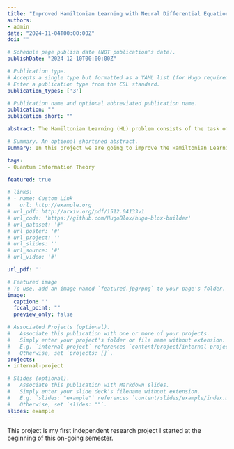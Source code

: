 ```yaml
---
title: "Improved Hamiltonian Learning with Neural Differential Equations using Classical Shadows"
authors:
- admin
date: "2024-11-04T00:00:00Z"
doi: ""

# Schedule page publish date (NOT publication's date).
publishDate: "2024-12-10T00:00:00Z"

# Publication type.
# Accepts a single type but formatted as a YAML list (for Hugo requirements).
# Enter a publication type from the CSL standard.
publication_types: ['3']

# Publication name and optional abbreviated publication name.
publication: ""
publication_short: ""

abstract: The Hamiltonian Learning (HL) problem consists of the task of inferring the Hamiltonian of a many-body system given a set of state trajectories of that system. The problem is highly relevant for error mitigation, optimal quantum control, quantum simulation, and device certification. In [[T. Heightmann et al., 2024]](https://arxiv.org/abs/2408.08639) introduced a novel approach to solving the HL problem on quantum many-body spin systems using neural differential equations (NODEs). Their proposed method combines an Ansatz Hamiltonian with NODEs to infer the quantum dynamics of a many-body system. The authors showcased the reliability and expressiveness of their method by solving several previously unsolved HL problems in one-dimensional spin-1/2 chains. However, the loss function used to train the parameters $\theta$ for both the Ansatz Hamiltonian and the neural network is calculated as the average negative log-likelihood of the probabilities $|\langle b|\psi_{\theta}(t)\rangle |^2$ using Born’s rule for the bitstrings b in a subset of the given dataset corresponding to all bitstrings measured at the same timestamp and input state as the estimator $\psi_{\theta}(t)$. Despite several other challenges, the authors highlight that such a loss function relies on an accurate estimate of the log-likelihood of a small number of Pauli strings. This could bias the loss function if the number of measurement bases is insufficient or measurements are noisy. At the same time, the authors note the possibility of using classical shadows introduced in [5] to eliminate these disadvantages. In this project, we will elaborate on this idea by modifying the loss function by tracking expectation values in time using classical shadows. We will do this by generating classical shadows for the evolved states $|\psi_{\theta}(t)\rangle$ and calculating a new loss function on that basis. We expect the method in [[T. Heightmann et al., 2024]](https://arxiv.org/abs/2408.08639) using our new loss function to have numerous advantages over using the old one. In particular, we expect that the two challenges mentioned in [[T. Heightmann et al., 2024]](https://arxiv.org/abs/2408.08639) can be resolved. The limited coverage of Pauli bases can be overcome using classical shadows, which enable more accurate reconstruction of the probabilities $|\langle b|\psi_{\theta}(t)\rangle|^2$ by aggregating data across different random measurement bases, while their randomized nature ensures uniform Hilbert space sampling and mitigates biases from restricted measurement bases. Also, classical shadow protocols are designed to be robust against certain types of noise [6]. To explore the benefits of the new loss function, we aim to implement the algorithm with our modified loss function and benchmark it against the algorithm using the old loss function from [[T. Heightmann et al., 2024]](https://arxiv.org/abs/2408.08639).

# Summary. An optional shortened abstract.
summary: In this project we are going to improve the Hamiltonian Learning problem of a many-body quantum system using Neural Differential Equations and classical shadows.

tags:
- Quantum Information Theory

featured: true

# links:
# - name: Custom Link
#   url: http://example.org
# url_pdf: http://arxiv.org/pdf/1512.04133v1
# url_code: 'https://github.com/HugoBlox/hugo-blox-builder'
# url_dataset: '#'
# url_poster: '#'
# url_project: ''
# url_slides: ''
# url_source: '#'
# url_video: '#'

url_pdf: ''

# Featured image
# To use, add an image named `featured.jpg/png` to your page's folder. 
image:
  caption: ''
  focal_point: ""
  preview_only: false

# Associated Projects (optional).
#   Associate this publication with one or more of your projects.
#   Simply enter your project's folder or file name without extension.
#   E.g. `internal-project` references `content/project/internal-project/index.md`.
#   Otherwise, set `projects: []`.
projects:
- internal-project

# Slides (optional).
#   Associate this publication with Markdown slides.
#   Simply enter your slide deck's filename without extension.
#   E.g. `slides: "example"` references `content/slides/example/index.md`.
#   Otherwise, set `slides: ""`.
slides: example
---
```


This project is my first independent research project I started at the beginning of this on-going semester.

<!-- {{% callout note %}}
Create your slides in Markdown - click the *Slides* button to check out the example.
{{% /callout %}}

Add the publication's **full text** or **supplementary notes** here. You can use rich formatting such as including [code, math, and images](https://docs.hugoblox.com/content/writing-markdown-latex/). -->
